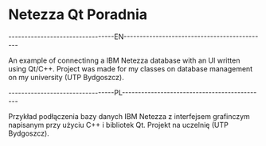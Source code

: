 # Netezza Qt Poradnia

---------------------------------EN---------------------------------------------

An example of connectinng a IBM Netezza database with an UI written using Qt/C++.
Project was made for my classes on database management on my university (UTP Bydgoszcz).

---------------------------------PL---------------------------------------------

Przykład podłączenia bazy danych IBM Netezza z interfejsem grafinczym napisanym 
przy użyciu C++ i bibliotek Qt. Projekt na uczelnię (UTP Bydgoszcz).
